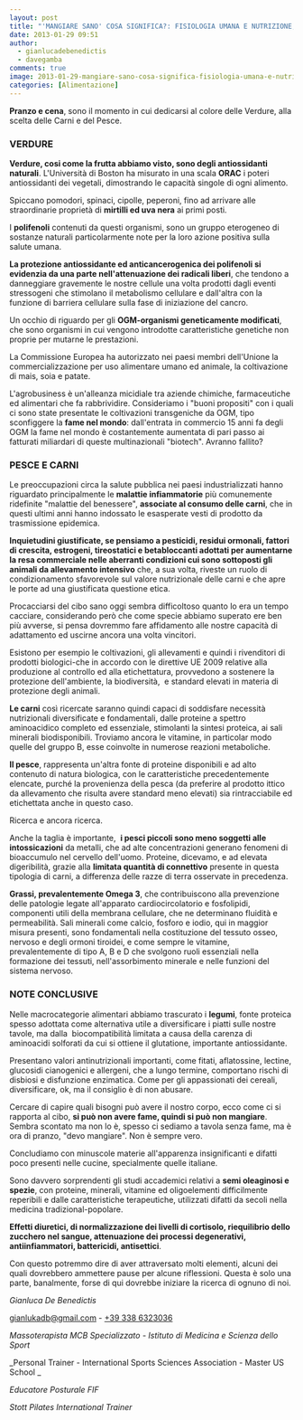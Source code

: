 ```yaml
---
layout: post
title: "'MANGIARE SANO' COSA SIGNIFICA?: FISIOLOGIA UMANA E NUTRIZIONE, Parte 2"
date: 2013-01-29 09:51
author:
  - gianlucadebenedictis
  - davegamba
comments: true
image: 2013-01-29-mangiare-sano-cosa-significa-fisiologia-umana-e-nutrizione-parte-2.jpg
categories: [Alimentazione]
---
```


**Pranzo e cena**, sono il momento in cui dedicarsi al colore delle Verdure, alla scelta delle Carni e del Pesce.  

### VERDURE  
  
**Verdure, cosi come la frutta abbiamo visto, sono degli antiossidanti naturali**. L'Università di Boston ha misurato in una scala **ORAC** i poteri antiossidanti dei vegetali, dimostrando le capacità singole di ogni alimento.
  
Spiccano pomodori, spinaci, cipolle, peperoni, fino ad arrivare alle straordinarie proprietà di **mirtilli ed uva nera** ai primi posti.  

I **polifenoli** contenuti da questi organismi, sono un gruppo eterogeneo di sostanze naturali particolarmente note per la loro azione positiva sulla salute umana.

**La protezione antiossidante ed anticancerogenica dei polifenoli si evidenzia da una parte nell'attenuazione dei radicali liberi**, che tendono a danneggiare gravemente le nostre cellule una volta prodotti dagli eventi stressogeni che stimolano il metabolismo cellulare e dall'altra con la funzione di barriera cellulare sulla fase di iniziazione del cancro.

Un occhio di riguardo per gli **OGM-organismi geneticamente modificati**, che sono organismi in cui vengono introdotte caratteristiche genetiche non proprie per mutarne le prestazioni.

La Commissione Europea ha autorizzato nei paesi membri dell'Unione la commercializzazione per uso alimentare umano ed animale, la coltivazione di mais, soia e patate.  
  
L'agrobusiness è un'alleanza micidiale tra aziende chimiche, farmaceutiche ed alimentari che fa rabbrividire. Consideriamo i "buoni propositi" con i quali ci sono state presentate le coltivazioni transgeniche da OGM, tipo sconfiggere la **fame nel mondo**: dall'entrata in commercio 15 anni fa degli OGM la fame nel mondo è costantemente aumentata di pari passo ai fatturati miliardari di queste multinazionali "biotech". Avranno fallito?

### PESCE E CARNI  

Le preoccupazioni circa la salute pubblica nei paesi industrializzati hanno riguardato principalmente le **malattie infiammatorie** più comunemente ridefinite "malattie del benessere", **associate al consumo delle carni**, che in questi ultimi anni hanno indossato le esasperate vesti di prodotto da trasmissione epidemica.

**Inquietudini giustificate, se pensiamo a pesticidi, residui ormonali, fattori di crescita, estrogeni, tireostatici e betabloccanti adottati per aumentarne la resa commerciale nelle aberranti condizioni cui sono sottoposti gli animali da allevamento intensivo** che, a sua volta, riveste un ruolo di condizionamento sfavorevole sul valore nutrizionale delle carni e che apre le porte ad una giustificata questione etica.

Procacciarsi del cibo sano oggi sembra difficoltoso quanto lo era un tempo cacciare, considerando però che come specie abbiamo superato ere ben più avverse, si pensa dovremmo fare affidamento alle nostre capacità di adattamento ed uscirne ancora una volta vincitori.  
  
Esistono per esempio le coltivazioni, gli allevamenti e quindi i rivenditori di prodotti biologici-che in accordo con le direttive UE 2009 relative alla produzione al controllo ed alla etichettatura, provvedono a sostenere la protezione dell'ambiente, la biodiversità,  e standard elevati in materia di protezione degli animali.  

**Le carni** così ricercate saranno quindi capaci di soddisfare necessità nutrizionali diversificate e fondamentali, dalle proteine a spettro aminoacidico completo ed essenziale, stimolanti la sintesi proteica, ai sali minerali biodisponibili. Troviamo ancora le vitamine, in particolar modo quelle del gruppo B, esse coinvolte in numerose reazioni metaboliche. 

**Il pesce**, rappresenta un'altra fonte di proteine disponibili e ad alto contenuto di natura biologica, con le caratteristiche precedentemente elencate, purché la provenienza della pesca (da preferire al prodotto ittico da allevamento che risulta avere standard meno elevati) sia rintracciabile ed etichettata anche in questo caso.

Ricerca e ancora ricerca.

Anche la taglia è importante,  **i pesci piccoli sono meno soggetti alle intossicazioni** da metalli, che ad alte concentrazioni generano fenomeni di bioaccumulo nel cervello dell'uomo. Proteine, dicevamo, e ad elevata digeribilità, grazie alla **limitata quantità di connettivo** presente in questa tipologia di carni, a differenza delle razze di terra osservate in precedenza.
  
**Grassi, prevalentemente Omega 3**, che contribuiscono alla prevenzione delle patologie legate all'apparato cardiocircolatorio e fosfolipidi, componenti utili della membrana cellulare, che ne determinano fluidità e permeabilità. Sali minerali come calcio, fosforo e iodio, qui in maggior misura presenti, sono fondamentali nella costituzione del tessuto osseo, nervoso e degli ormoni tiroidei, e come sempre le vitamine, prevalentemente di tipo A, B e D che svolgono ruoli essenziali nella formazione dei tessuti, nell'assorbimento minerale e nelle funzioni del sistema nervoso.

### NOTE CONCLUSIVE  

Nelle macrocategorie alimentari abbiamo trascurato i **legumi**, fonte proteica spesso adottata come alternativa utile a diversificare i piatti sulle nostre tavole, ma dalla  biocompatibilità limitata a causa della carenza di aminoacidi solforati da cui si ottiene il glutatione, importante antiossidante.

Presentano valori antinutrizionali importanti, come fitati, aflatossine, lectine, glucosidi cianogenici e allergeni, che a lungo termine, comportano rischi di disbiosi e disfunzione enzimatica. Come per gli appassionati dei cereali, diversificare, ok, ma il consiglio è di non abusare.

Cercare di capire quali bisogni può avere il nostro corpo, ecco come ci si rapporta al cibo, **si può non avere fame, quindi si può non mangiare**. Sembra scontato ma non lo è, spesso ci sediamo a tavola senza fame, ma è ora di pranzo, "devo mangiare". Non è sempre vero.

Concludiamo con minuscole materie all'apparenza insignificanti e difatti poco presenti nelle cucine, specialmente quelle italiane.

Sono davvero sorprendenti gli studi accademici relativi a **semi oleaginosi e spezie**, con proteine, minerali, vitamine ed oligoelementi difficilmente reperibili e dalle caratteristiche terapeutiche, utilizzati difatti da secoli nella medicina tradizional-popolare.

**Effetti diuretici, di normalizzazione dei livelli di cortisolo, riequilibrio dello zucchero nel sangue, attenuazione dei processi degenerativi, antiinfiammatori, battericidi, antisettici**.

Con questo potremmo dire di aver attraversato molti elementi, alcuni dei quali dovrebbero ammettere pause per alcune riflessioni. Questa è solo una parte, banalmente, forse di qui dovrebbe iniziare la ricerca di ognuno di noi.

_Gianluca De Benedictis_

[gianlukadb@gmail.com](mailto:gianlukadb@gmail.com) - [+39 338 6323036](tel:+39-338-6323036)

_Massoterapista MCB Specializzato - Istituto di Medicina e Scienza dello Sport_

_Personal Trainer - International Sports Sciences Association - Master US School _

_Educatore Posturale FIF_

_Stott Pilates International Trainer_
